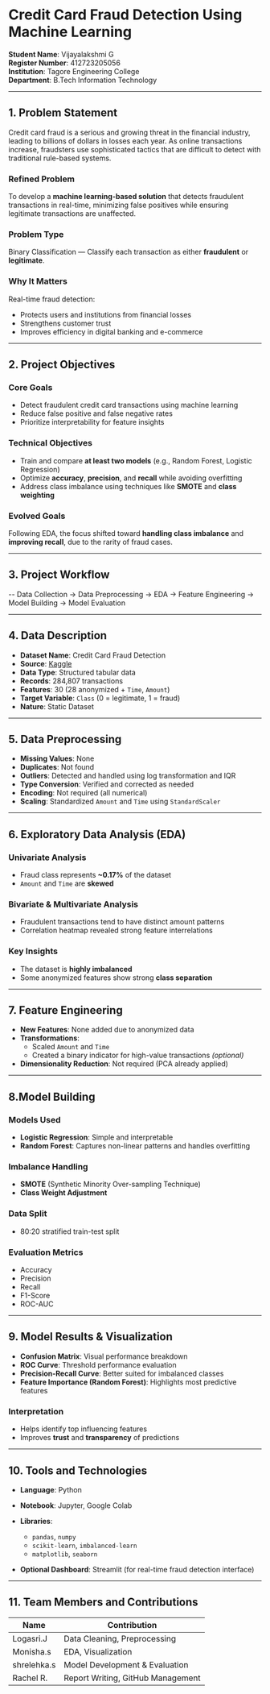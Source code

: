 # Credit Card Fraud Detection Using Machine Learning

**Student Name**: Vijayalakshmi G  
**Register Number**: 412723205056  
**Institution**: Tagore Engineering College  
**Department**: B.Tech Information Technology  

---

## 1. Problem Statement

Credit card fraud is a serious and growing threat in the financial industry, leading to billions of dollars in losses each year. As online transactions increase, fraudsters use sophisticated tactics that are difficult to detect with traditional rule-based systems.

### Refined Problem
To develop a **machine learning-based solution** that detects fraudulent transactions in real-time, minimizing false positives while ensuring legitimate transactions are unaffected.

### Problem Type
Binary Classification — Classify each transaction as either **fraudulent** or **legitimate**.

### Why It Matters
Real-time fraud detection:
- Protects users and institutions from financial losses  
- Strengthens customer trust  
- Improves efficiency in digital banking and e-commerce  

---

## 2.  Project Objectives

### Core Goals
- Detect fraudulent credit card transactions using machine learning  
- Reduce false positive and false negative rates  
- Prioritize interpretability for feature insights

### Technical Objectives
- Train and compare **at least two models** (e.g., Random Forest, Logistic Regression)  
- Optimize **accuracy**, **precision**, and **recall** while avoiding overfitting  
- Address class imbalance using techniques like **SMOTE** and **class weighting**

### Evolved Goals
Following EDA, the focus shifted toward **handling class imbalance** and **improving recall**, due to the rarity of fraud cases.

---

## 3. Project Workflow

  -- Data Collection → Data Preprocessing → EDA → Feature Engineering → Model Building → Model Evaluation
  
---

## 4. Data Description

- **Dataset Name**: Credit Card Fraud Detection  
- **Source**: [Kaggle](https://www.kaggle.com/datasets/mlg-ulb/creditcardfraud)  
- **Data Type**: Structured tabular data  
- **Records**: 284,807 transactions  
- **Features**: 30 (28 anonymized + `Time`, `Amount`)  
- **Target Variable**: `Class` (0 = legitimate, 1 = fraud)  
- **Nature**: Static Dataset  

---

## 5. Data Preprocessing

- **Missing Values**: None  
- **Duplicates**: Not found  
- **Outliers**: Detected and handled using log transformation and IQR  
- **Type Conversion**: Verified and corrected as needed  
- **Encoding**: Not required (all numerical)  
- **Scaling**: Standardized `Amount` and `Time` using `StandardScaler`

---

## 6. Exploratory Data Analysis (EDA)

### Univariate Analysis
- Fraud class represents **~0.17%** of the dataset  
- `Amount` and `Time` are **skewed**

### Bivariate & Multivariate Analysis
- Fraudulent transactions tend to have distinct amount patterns  
- Correlation heatmap revealed strong feature interrelations

### Key Insights
- The dataset is **highly imbalanced**  
- Some anonymized features show strong **class separation**

---

## 7. Feature Engineering

- **New Features**: None added due to anonymized data  
- **Transformations**:  
  - Scaled `Amount` and `Time`  
  - Created a binary indicator for high-value transactions *(optional)*  
- **Dimensionality Reduction**: Not required (PCA already applied)

---

## 8.Model Building

### Models Used
- **Logistic Regression**: Simple and interpretable  
- **Random Forest**: Captures non-linear patterns and handles overfitting

### Imbalance Handling
- **SMOTE** (Synthetic Minority Over-sampling Technique)  
- **Class Weight Adjustment**

### Data Split
- 80:20 stratified train-test split

### Evaluation Metrics
- Accuracy  
- Precision  
- Recall  
- F1-Score  
- ROC-AUC  

---

## 9. Model Results & Visualization

- **Confusion Matrix**: Visual performance breakdown  
- **ROC Curve**: Threshold performance evaluation  
- **Precision-Recall Curve**: Better suited for imbalanced classes  
- **Feature Importance (Random Forest)**: Highlights most predictive features

### Interpretation
- Helps identify top influencing features  
- Improves **trust** and **transparency** of predictions  

---

## 10. Tools and Technologies

- **Language**: Python  
- **Notebook**: Jupyter, Google Colab  
- **Libraries**:  
  - `pandas`, `numpy`  
  - `scikit-learn`, `imbalanced-learn`  
  - `matplotlib`, `seaborn`
      
- **Optional Dashboard**: Streamlit (for real-time fraud detection interface)

---

## 11. Team Members and Contributions

| Name             | Contribution                        |
|------------------|-------------------------------------|
| Logasri.J        | Data Cleaning, Preprocessing        |
| Monisha.s        | EDA, Visualization                  |
| shrelehka.s        | Model Development & Evaluation      |
| Rachel R.        | Report Writing, GitHub Management   |
